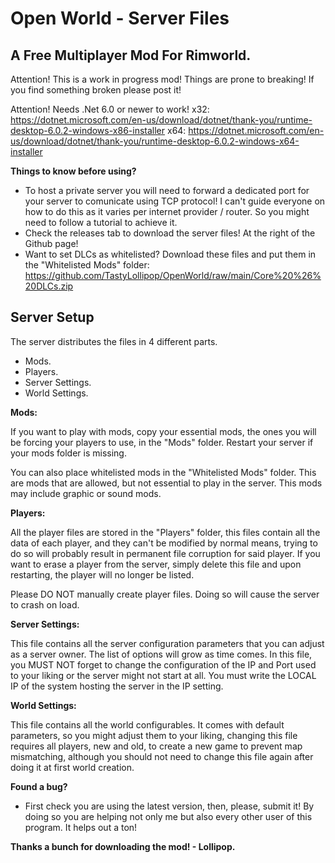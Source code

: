 # Open World - Server Files
## A Free Multiplayer Mod For Rimworld.

Attention! This is a work in progress mod! Things are prone to breaking! If you find something broken please post it!

Attention! Needs .Net 6.0 or newer to work!
x32: https://dotnet.microsoft.com/en-us/download/dotnet/thank-you/runtime-desktop-6.0.2-windows-x86-installer
x64: https://dotnet.microsoft.com/en-us/download/dotnet/thank-you/runtime-desktop-6.0.2-windows-x64-installer

**Things to know before using?**
- To host a private server you will need to forward a dedicated port for your server to comunicate using TCP protocol! I can't guide everyone on how to do this as it varies per internet provider / router. So you might need to follow a tutorial to achieve it.
- Check the releases tab to download the server files! At the right of the Github page!
- Want to set DLCs as whitelisted? Download these files and put them in the "Whitelisted Mods" folder: https://github.com/TastyLollipop/OpenWorld/raw/main/Core%20%26%20DLCs.zip

## Server Setup
The server distributes the files in 4 different parts.
- Mods.
- Players.
- Server Settings.
- World Settings.

**Mods:**

If you want to play with mods, copy your essential mods, the ones you will be forcing your players to use, in the "Mods" folder. Restart your server if your mods folder is missing.

You can also place whitelisted mods in the "Whitelisted Mods" folder. This are mods that are allowed, but not essential to play in the server. This mods may include graphic or sound mods.

**Players:**

All the player files are stored in the "Players" folder, this files contain all the data of each player, and they can't be modified by normal means, trying to do so will probably result in permanent file corruption for said player. If you want to erase a player from the server, simply delete this file and upon restarting, the player will no longer be listed.

Please DO NOT manually create player files. Doing so will cause the server to crash on load.

**Server Settings:**

This file contains all the server configuration parameters that you can adjust as a server owner. The list of options will grow as time comes. In this file, you MUST NOT forget to change the configuration of the IP and Port used to your liking or the server might not start at all. You must write the LOCAL IP of the system hosting the server in the IP setting.

**World Settings:**

This file contains all the world configurables. It comes with default parameters, so you might adjust them to your liking, changing this file requires all players, new and old, to create a new game to prevent map mismatching, although you should not need to change this file again after doing it at first world creation.

**Found a bug?**
- First check you are using the latest version, then, please, submit it! By doing so you are helping not only me but also every other user of this program. It helps out a ton!

**Thanks a bunch for downloading the mod! - Lollipop.**
